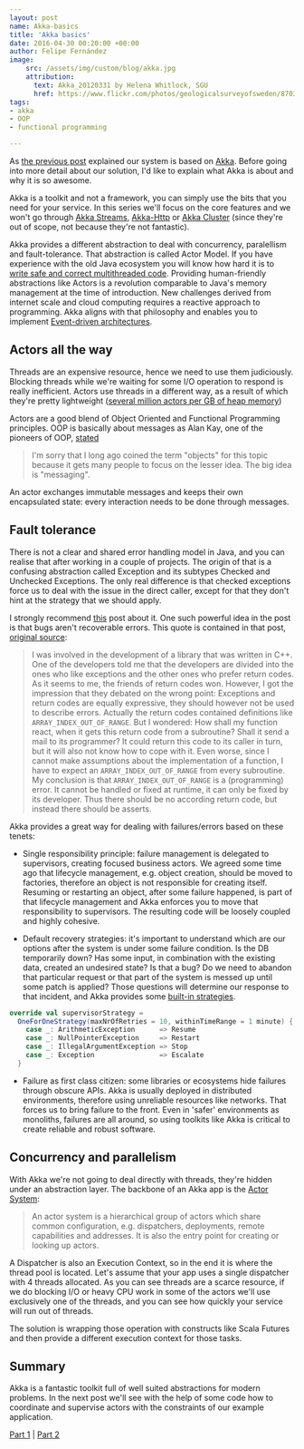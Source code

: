 ```yaml
---
layout: post
name: Akka-basics
title: 'Akka basics'
date: 2016-04-30 00:20:00 +00:00
author: Felipe Fernández
image:
    src: /assets/img/custom/blog/akka.jpg
    attribution:
      text: Akka_20120331 by Helena Whitlock, SGU
      href: https://www.flickr.com/photos/geologicalsurveyofsweden/8703286181
tags:
- akka
- OOP
- functional programming

---
```


As [the previous post](http://codurance.com/2016/04/28/async-systems-with-sync-clients) explained our system is based on [Akka](http://akka.io/). Before going into more detail about our solution, I'd like to explain what Akka is about and why it is so awesome.

Akka is a toolkit and not a framework, you can simply use the bits that you need for your service. In this series we'll focus on the core features and we won't go through [Akka Streams](http://doc.akka.io/docs/akka/2.4.4/scala/stream/index.html), [Akka-Http](http://doc.akka.io/docs/akka/2.4.4/scala/http/index.html) or [Akka Cluster](http://doc.akka.io/docs/akka/2.4.4/common/cluster.html) (since they're out of scope, not because they're not fantastic).

Akka provides a different abstraction to deal with concurrency, paralellism and fault-tolerance. That abstraction is called Actor Model. If you have experience with the old Java ecosystem you will know how hard it is to [write safe and correct multithreaded code](http://codurance.com/2015/12/13/testing-multithreaded-code-in-java/). Providing human-friendly abstractions like Actors is a revolution comparable to Java's memory management at the time of introduction. New challenges derived from internet scale and cloud computing requires a reactive approach to programming. Akka aligns with that philosophy and enables you to implement [Event-driven architectures](https://www.wikiwand.com/en/Event-driven_architecture).

## Actors all the way

Threads are an expensive resource, hence we need to use them judiciously. Blocking threads while we're waiting for some I/O operation to respond is really inefficient. Actors use threads in a different way, as a result of which they're pretty lightweight ([several million actors per GB of heap memory](http://doc.akka.io/docs/akka/2.4.4/intro/what-is-akka.html))

Actors are a good blend of Object Oriented and Functional Programming principles. OOP is basically about messages as Alan Kay, one of the pioneers of OOP, [stated](http://lists.squeakfoundation.org/pipermail/squeak-dev/1998-October/017019.html)

> I'm sorry that I long ago coined the term "objects" for this topic because it gets many people to focus on the lesser idea. The big idea is "messaging".

An actor exchanges immutable messages and keeps their own encapsulated state: every interaction needs to be done through messages.

## Fault tolerance

There is not a clear and shared error handling model in Java, and you can realise that after working in a couple of projects. The origin of that is a confusing abstraction called Exception and its subtypes Checked and Unchecked Exceptions. The only real difference is that checked exceptions force us to deal with the issue in the direct caller, except for that they don't hint at the strategy that we should apply.

I strongly recommend [this](http://joeduffyblog.com/2016/02/07/the-error-model/) post about it. One such powerful idea in the post is that bugs aren't recoverable errors. This quote is contained in that post, [original source](https://wiki.haskell.org/Error_vs._Exception):

> I was involved in the development of a library that was written in C++. One of the developers told me that the developers are divided into the ones who like exceptions and the other ones who prefer return codes. As it seems to me, the friends of return codes won. However, I got the impression that they debated on the wrong point: Exceptions and return codes are equally expressive, they should however not be used to describe errors. Actually the return codes contained definitions like `ARRAY_INDEX_OUT_OF_RANGE`. But I wondered: How shall my function react, when it gets this return code from a subroutine? Shall it send a mail to its programmer? It could return this code to its caller in turn, but it will also not know how to cope with it. Even worse, since I cannot make assumptions about the implementation of a function, I have to expect an `ARRAY_INDEX_OUT_OF_RANGE` from every subroutine. My conclusion is that `ARRAY_INDEX_OUT_OF_RANGE` is a (programming) error. It cannot be handled or fixed at runtime, it can only be fixed by its developer. Thus there should be no according return code, but instead there should be asserts.

Akka provides a great way for dealing with failures/errors based on these tenets:

* Single responsibility principle: failure management is delegated to supervisors, creating focused business actors. We agreed some time ago that lifecycle management, e.g. object creation, should be moved to factories, therefore an object is not responsible for creating itself. Resuming or restarting an object, after some failure happened, is part of that lifecycle management and Akka enforces you to move that responsibility to supervisors. The resulting code will be loosely coupled and highly cohesive.

* Default recovery strategies: it's important to understand which are our options after the system is under some failure condition. Is the DB temporarily down? Has some input, in combination with the existing data, created an undesired state? Is that a bug? Do we need to abandon that particular request or that part of the system is messed up until some patch is applied? Those questions will determine our response to that incident, and Akka provides some [built-in strategies](http://doc.akka.io/docs/akka/2.4.4/scala/fault-tolerance.html#fault-tolerance-scala).

```scala
override val supervisorStrategy =
  OneForOneStrategy(maxNrOfRetries = 10, withinTimeRange = 1 minute) {
    case _: ArithmeticException      => Resume
    case _: NullPointerException     => Restart
    case _: IllegalArgumentException => Stop
    case _: Exception                => Escalate
  }
```

* Failure as first class citizen: some libraries or ecosystems hide failures through obscure APIs. Akka is usually deployed in distributed environments, therefore using unreliable resources like networks. That forces us to bring failure to the front. Even in 'safer' environments as monoliths, failures are all around, so using toolkits like Akka is critical to create reliable and robust software.

## Concurrency and parallelism

With Akka we're not going to deal directly with threads, they're hidden under an abstraction layer. The backbone of an Akka app is the [Actor System](http://doc.akka.io/api/akka/2.0/akka/actor/ActorSystem.html):

> An actor system is a hierarchical group of actors which share common configuration, e.g. dispatchers, deployments, remote capabilities and addresses. It is also the entry point for creating or looking up actors.

A Dispatcher is also an Execution Context, so in the end it is where the thread pool is located. Let's assume that your app uses a single dispatcher with 4 threads allocated. As you can see threads are a scarce resource, if we do blocking I/O or heavy CPU work in some of the actors we'll use exclusively one of the threads, and you can see how quickly your service will run out of threads.

The solution is wrapping those operation with constructs like Scala Futures and then provide a different execution context for those tasks.

## Summary

Akka is a fantastic toolkit full of well suited abstractions for modern problems. In the next post we'll see with the help of some code how to coordinate and supervise actors with the constraints of our example application.

[Part 1](http://codurance.com/2016/04/28/async-systems-with-sync-clients/) | [Part 2](http://codurance.com/2016/04/30/akka-basics/)
